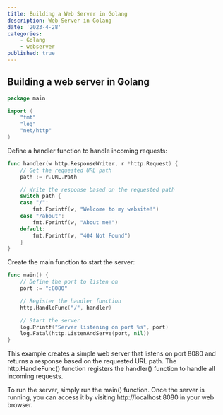 ```yaml
---
title: Building a Web Server in Golang
description: Web Server in Golang
date: '2023-4-28'
categories:
    - Golang
    - webserver
published: true
---
```


## Building a web server in Golang

```go
package main

import (
    "fmt"
    "log"
    "net/http"
)
```
Define a handler function to handle incoming requests:

```go
func handler(w http.ResponseWriter, r *http.Request) {
    // Get the requested URL path
    path := r.URL.Path

    // Write the response based on the requested path
    switch path {
    case "/":
        fmt.Fprintf(w, "Welcome to my website!")
    case "/about":
        fmt.Fprintf(w, "About me!")
    default:
        fmt.Fprintf(w, "404 Not Found")
    }
}

```

Create the main function to start the server:

```go
func main() {
    // Define the port to listen on
    port := ":8080"

    // Register the handler function
    http.HandleFunc("/", handler)

    // Start the server
    log.Printf("Server listening on port %s", port)
    log.Fatal(http.ListenAndServe(port, nil))
}

```
This example creates a simple web server that listens on port 8080 and returns a response based on the requested URL path. The http.HandleFunc() function registers the handler() function to handle all incoming requests.

To run the server, simply run the main() function. Once the server is running, you can access it by visiting http://localhost:8080 in your web browser.


